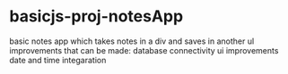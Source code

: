 ﻿# basicjs-proj-notesApp

basic notes app which takes notes in a div and saves in another ul
improvements that can be made:
  database connectivity
  ui improvements
  date and time integaration
